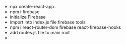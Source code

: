 - npx create-react-app .
- npm i firebase
- initialize Firebase
- import into index.js file firebase tools
- npm i react-router-dom firebase react-firebase-hooks
- add routes.js file to main root
- 